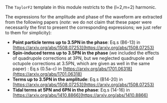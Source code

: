 The `TaylorF2` template in this module restricts to the (l=2,m=2) harmonic. 

The expressions for the amplitude and phase of the waveform are extracted from the following papers (_note_: we do not claim that these paper were necessarily the first to present the corresponding expressions; we just refer to them for simplicity):

- __Point particle terms up to 3.5PN in the phase__: Eq.s (B6-13) in [https://arxiv.org/abs/1508.07253](https://arxiv.org/abs/1508.07253)
- __Spin-induced terms up to 3.5PN in the phase__ (we included the effects of quadrupole corrections at 3PN, but we neglected quadrupole and octupole corrections at 3.5PN, which are given as well in the same paper) : Eq.s (0.5a-c) in [https://arxiv.org/abs/1701.06318](https://arxiv.org/abs/1701.06318)
- __Terms up to 3.5PN in the amplitude__: Eq.s (B14-20) in  [https://arxiv.org/abs/1508.07253](https://arxiv.org/abs/1508.07253)
- __Tidal terms at 5PN and 6PN in the phase__: Eq.s (14-16) in [https://arxiv.org/abs/1410.8866](https://arxiv.org/abs/1410.8866)


